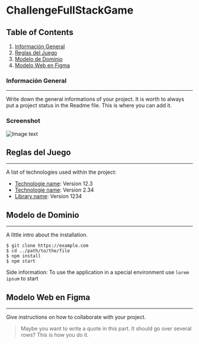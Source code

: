 # ChallengeFullStackGame

## Table of Contents
1. [Información General](#informacion-general)
2. [Reglas del Juego](#reglas-del-juego)
3. [Modelo de Dominio](#modelo-de-dominio)
4. [Modelo Web en Figma](#modelo-web-en-figma)

### Información General
***
Write down the general informations of your project. It is worth to always put a project status in the Readme file. This is where you can add it. 

### Screenshot
![Image text](https://www.united-internet.de/fileadmin/user_upload/Brands/Downloads/Logo_IONOS_by.jpg)

## Reglas del Juego
***
A list of technologies used within the project:
* [Technologie name](https://example.com): Version 12.3 
* [Technologie name](https://example.com): Version 2.34
* [Library name](https://example.com): Version 1234

## Modelo de Dominio
***
A little intro about the installation. 
```
$ git clone https://example.com
$ cd ../path/to/the/file
$ npm install
$ npm start
```
Side information: To use the application in a special environment use ```lorem ipsum``` to start

## Modelo Web en Figma
***
Give instructions on how to collaborate with your project.
> Maybe you want to write a quote in this part. 
> It should go over several rows?
> This is how you do it.

